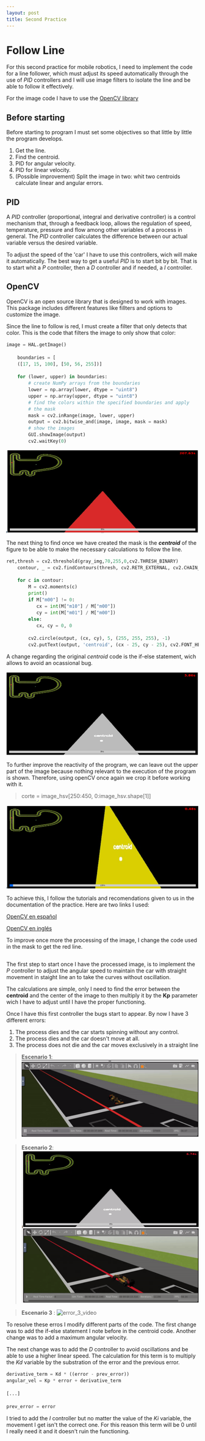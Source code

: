 ```yaml
---
layout: post
title: Second Practice
---
```


# Follow Line

For this second practice for mobile robotics, I need to implement the code for a line follower, which must adjust its speed automatically through the use of *PID* controllers and I will use image filters to isolate the line and be able to follow it effectively.

For the image code I have to use the [OpenCV library](http://opencv.org)

## Before starting

Before starting to program I must set some objectives so that little by little the program develops.

1. Get the line.
2. Find the centroid.
3. PID for angular velocity.
4. PID for linear velocity.
5. (Possible improvement) Split the image in two: whit two centroids calculate linear and angular errors.
 
## PID

A *PID* controller (proportional, integral and derivative controller) is a control mechanism that, through a feedback loop, allows the regulation of speed, temperature, pressure and flow among other variables of a process in general. The *PID* controller calculates the difference between our actual variable versus the desired variable.

To adjust the speed of the 'car' I have to use this controllers, wich will make it automatically. The best way to get a useful *PID* is to start bit by bit. That is to start whit a *P* controller, then a *D* controller and if needed, a *I* controller.

## OpenCV

OpenCV is an open source library that is designed to work with images. This package includes different features like fillters and options to customize the image.

Since the line to follow is red, I must create a filter that only detects that color. This is the code that filters the image to only show that color:

```python
image = HAL.getImage()
    
    boundaries = [
	([17, 15, 100], [50, 56, 255])]

    for (lower, upper) in boundaries:
      	# create NumPy arrays from the boundaries
      	lower = np.array(lower, dtype = "uint8")
      	upper = np.array(upper, dtype = "uint8")
      	# find the colors within the specified boundaries and apply
      	# the mask
      	mask = cv2.inRange(image, lower, upper)
      	output = cv2.bitwise_and(image, image, mask = mask)
      	# show the images
      	GUI.showImage(output)
      	cv2.waitKey(0)
```

![filtro_rojo](../images/red_filter.png)

The next thing to find once we have created the mask is the ***centroid*** of the figure to be able to make the necessary calculations to follow the line.

```python
ret,thresh = cv2.threshold(gray_img,70,255,0,cv2.THRESH_BINARY)
    contour, _ = cv2.findContours(thresh, cv2.RETR_EXTERNAL, cv2.CHAIN_APPROX_SIMPLE)
    
    for c in contour:
        M = cv2.moments(c)
        print()
        if M["m00"] != 0:
           cx = int(M["m10"] / M["m00"])
           cy = int(M["m01"] / M["m00"])
        else:
           cx, cy = 0, 0
        
        cv2.circle(output, (cx, cy), 5, (255, 255, 255), -1)
        cv2.putText(output, 'centroid', (cx - 25, cy - 25), cv2.FONT_HERSHEY_SIMPLEX, 0.5, (255, 255, 255), 2)
```

A change regarding the original *centroid* code is the if-else statement, wich allows to avoid an ocassional bug.

![filtro_rojo](../images/centroid.png)

To further improve the reactivity of the program, we can leave out the upper part of the image because nothing relevant to the execution of the program is shown. Therefore, using openCV once again we crop it before working with it.
> corte = image_hsv[250:450, 0:image_hsv.shape[1]]

![imagen_corte](../images/filtroRecortado.png)

To achieve this, I follow the tutorials and recomendations given to us in the documentation of the practice. Here are two links I used:

[OpenCV en español](https://omes-va.com/deteccion-de-colores/)

[OpenCV en inglés](https://stackoverflow.com/questions/10469235/opencv-apply-mask-to-a-color-image)

To improve once more the processing of the image, I change the code used in the mask to get the red line. 

## 

The first step to start once I have the processed image, is to implement the *P* controller to adjust the angular speed to maintain the car with straight movement in staight line an to take the curves without oscillation.

The calculations are simple, only I need to find the error between the **centroid** and the center of the image to then multiply it by the **Kp** parameter wich I have to adjust until I have the proper functioning.

Once I have this first controller the bugs start to appear. By now I have 3 different errors:

1. The process dies and the car starts spinning without any control.
2. The process dies and the car doesn't move at all.
3. The process does not die and the car moves exclusively in a straight line

> **Escenario 1**:
![error_1_video](../images/fl_error1.gif)


> **Escenario 2**:
![error_2](../images/fl_error2.gif)


> **Escenario 3**			:
![error_3_video](../images/fl_error3.gif)

To resolve these erros I modify different parts of the code. The first change was to add the if-else statement I note before in the centroid code. Another change was to add a maximum angular velocity.

The next change was to add the *D* controller to avoid oscillations and be able to use a higher linear speed. The calculation for this term is to multiply the *Kd* variable by the substration of the error and the previous error.

```python
derivative_term = Kd * ((error - prev_error))
angular_vel = Kp * error + derivative_term

[...]

prev_error = error
```

I tried to add the *I* controller but no matter the value of the *Ki* variable, the movement I get isn't the correct one. For this reason this term will be 0 until I really need it and it doesn't ruin the functioning.

